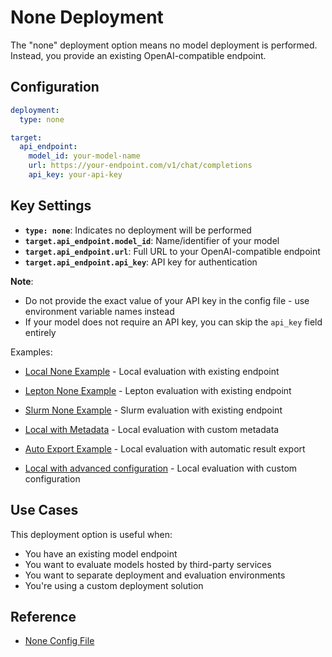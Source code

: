 # None Deployment

The "none" deployment option means no model deployment is performed. Instead, you provide an existing OpenAI-compatible endpoint.

## Configuration

```yaml
deployment:
  type: none

target:
  api_endpoint:
    model_id: your-model-name
    url: https://your-endpoint.com/v1/chat/completions
    api_key: your-api-key
```

## Key Settings

- **`type: none`**: Indicates no deployment will be performed
- **`target.api_endpoint.model_id`**: Name/identifier of your model
- **`target.api_endpoint.url`**: Full URL to your OpenAI-compatible endpoint
- **`target.api_endpoint.api_key`**: API key for authentication

**Note**: 
- Do not provide the exact value of your API key in the config file - use environment variable names instead
- If your model does not require an API key, you can skip the `api_key` field entirely

Examples:
- [Local None Example](https://github.com/NVIDIA-NeMo/Eval/tree/main/packages/nemo-evaluator-launcher/examples/local_llama_3_1_8b_instruct.yaml) - Local evaluation with existing endpoint
- [Lepton None Example](https://github.com/NVIDIA-NeMo/Eval/tree/main/packages/nemo-evaluator-launcher/examples/lepton_none_llama_3_1_8b_instruct.yaml) - Lepton evaluation with existing endpoint
- [Slurm None Example](https://github.com/NVIDIA-NeMo/Eval/tree/main/packages/nemo-evaluator-launcher/examples/slurm_no_deployment_llama_3_1_8b_instruct.yaml) - Slurm evaluation with existing endpoint
- [Local with Metadata](https://github.com/NVIDIA-NeMo/Eval/tree/main/packages/nemo-evaluator-launcher/examples/local_with_user_provided_metadata.yaml) - Local evaluation with custom metadata
- [Auto Export Example](https://github.com/NVIDIA-NeMo/Eval/tree/main/packages/nemo-evaluator-launcher/examples/local_auto_export_llama_3_1_8b_instruct.yaml) - Local evaluation with automatic result export

- [Local with advanced configuration](../../../../packages/nemo-evaluator-launcher/examples/local_custom_config_seed_oss_36b_instruct.yaml) - Local evaluation with custom configuration

## Use Cases

This deployment option is useful when:
- You have an existing model endpoint
- You want to evaluate models hosted by third-party services
- You want to separate deployment and evaluation environments
- You're using a custom deployment solution

## Reference

- [None Config File](../../../../packages/nemo-evaluator-launcher/src/nemo_evaluator_launcher/configs/deployment/none.yaml)
